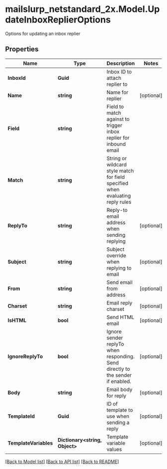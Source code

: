 # mailslurp_netstandard_2x.Model.UpdateInboxReplierOptions
Options for updating an inbox replier

## Properties

Name | Type | Description | Notes
------------ | ------------- | ------------- | -------------
**InboxId** | **Guid** | Inbox ID to attach replier to | 
**Name** | **string** | Name for replier | [optional] 
**Field** | **string** | Field to match against to trigger inbox replier for inbound email | 
**Match** | **string** | String or wildcard style match for field specified when evaluating reply rules | 
**ReplyTo** | **string** | Reply-to email address when sending replying | [optional] 
**Subject** | **string** | Subject override when replying to email | [optional] 
**From** | **string** | Send email from address | [optional] 
**Charset** | **string** | Email reply charset | [optional] 
**IsHTML** | **bool** | Send HTML email | [optional] 
**IgnoreReplyTo** | **bool** | Ignore sender replyTo when responding. Send directly to the sender if enabled. | [optional] 
**Body** | **string** | Email body for reply | [optional] 
**TemplateId** | **Guid** | ID of template to use when sending a reply | [optional] 
**TemplateVariables** | **Dictionary&lt;string, Object&gt;** | Template variable values | [optional] 

[[Back to Model list]](../README#documentation-for-models) [[Back to API list]](../README#documentation-for-api-endpoints) [[Back to README]](../README)

